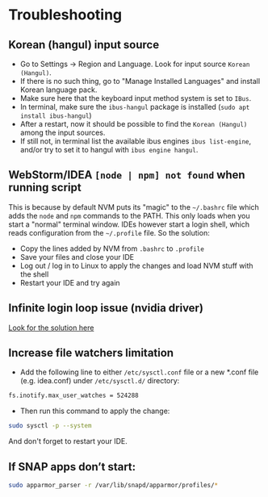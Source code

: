# Troubleshooting

## Korean (hangul) input source

- Go to Settings -> Region and Language. Look for input source `Korean (Hangul)`.
- If there is no such thing, go to "Manage Installed Languages" and install Korean language pack.
- Make sure here that the keyboard input method system is set to `IBus`.
- In terminal, make sure the `ibus-hangul` package is installed (`sudo apt install ibus-hangul`)
- After a restart, now it should be possible to find the `Korean (Hangul)` among the input sources.
- If still not, in terminal list the available ibus engines `ibus list-engine`, and/or try to set it to hangul with `ibus engine hangul`.

## WebStorm/IDEA `[node | npm] not found` when running script

This is because by default NVM puts its "magic" to the `~/.bashrc` file which adds the `node` and `npm` commands to the PATH. This only loads when you start a "normal" terminal window. IDEs however start a login shell, which reads configuration from the `~/.profile` file. So the solution:
- Copy the lines added by NVM from `.bashrc` to `.profile`
- Save your files and close your IDE
- Log out / log in to Linux to apply the changes and load NVM stuff with the shell
- Restart your IDE and try again

## Infinite login loop issue \(nvidia driver\)

[Look for the solution here](http://ubuntuhandbook.org/index.php/2020/01/login-loop-auto-login-enabled-in-ubuntu-19-10-with-nvidia-driver/)

## Increase file watchers limitation 

* Add the following line to either `/etc/sysctl.conf` file or a new \*.conf file \(e.g. idea.conf\) under `/etc/sysctl.d/` directory: 

```bash
fs.inotify.max_user_watches = 524288
```

* Then run this command to apply the change:

```bash
sudo sysctl -p --system
```

And don't forget to restart your IDE. 

## If SNAP apps don’t start: 

```bash
sudo apparmor_parser -r /var/lib/snapd/apparmor/profiles/*
```
